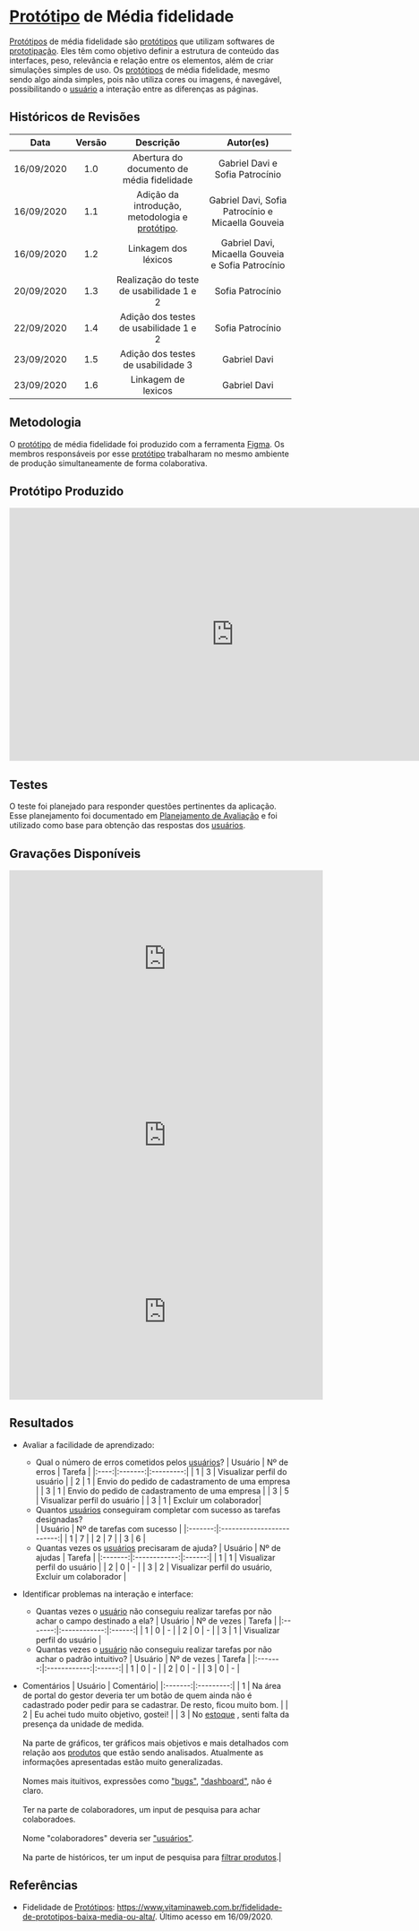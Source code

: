 # [Protótipo](Modeling/objeto?id=protótipo) de Média fidelidade

[Protótipos](Modeling/objeto?id=protótipo) de média fidelidade são [protótipos](Modeling/objeto?id=protótipo) que utilizam softwares de [prototipação](/Modeling/verbo?id=prototipação). Eles têm como objetivo definir a estrutura de conteúdo das interfaces, peso, relevância e relação entre os elementos, além de criar simulações simples de uso.
Os [protótipos](Modeling/objeto?id=protótipo) de média fidelidade, mesmo sendo algo ainda simples, pois não utiliza cores ou imagens, é navegável, possibilitando o [usuário](Modeling/objeto?id=usuário) a interação entre as diferenças as páginas.

## Históricos de Revisões

|    Data    | Versão |                                   Descrição                                    |                     Autor(es)                     |
| :--------: | :----: | :----------------------------------------------------------------------------: | :-----------------------------------------------: |
| 16/09/2020 |  1.0   |                   Abertura do documento de média fidelidade                    |          Gabriel Davi e Sofia Patrocínio          |
| 16/09/2020 |  1.1   | Adição da introdução, metodologia e [protótipo](Modeling/objeto?id=protótipo). | Gabriel Davi, Sofia Patrocínio e Micaella Gouveia |
| 16/09/2020 |  1.2   |                              Linkagem dos léxicos                              | Gabriel Davi, Micaella Gouveia e Sofia Patrocínio |
| 20/09/2020 |  1.3   |                    Realização do teste de usabilidade 1 e 2                    |                 Sofia Patrocínio                  |
| 22/09/2020 |  1.4   |                     Adição dos testes de usabilidade 1 e 2                     |                 Sofia Patrocínio                  |
| 23/09/2020 |  1.5   |                     Adição dos testes de usabilidade 3                     |                 Gabriel Davi                  |
| 23/09/2020 |  1.6   |                    Linkagem de lexicos                   |                 Gabriel Davi                  |

## Metodologia

O [protótipo](Modeling/objeto?id=protótipo) de média fidelidade foi produzido com a ferramenta [Figma](https://www.figma.com/). Os membros responsáveis por esse [protótipo](Modeling/objeto?id=protótipo) trabalharam no mesmo ambiente de produção simultaneamente de forma colaborativa.

## Protótipo Produzido

<iframe style="border: 1px solid rgba(0, 0, 0, 0.1);" width="800" height="450" src="https://www.figma.com/embed?embed_host=share&url=https%3A%2F%2Fwww.figma.com%2Fproto%2Fga6E3hGIlahn0GsmcnsAVq%2FSTOCK%3Fchrome%3DDOCUMENTATION%26embed_host%3Dshare%26kind%3D%26node-id%3D2%253A2%26scaling%3Dscale-down&chrome=DOCUMENTATION" allowfullscreen></iframe>

## Testes

O teste foi planejado para responder questões pertinentes da aplicação. Esse planejamento foi documentado em [Planejamento de Avaliação](Product/PlanejamentoAvaliacao.md) e foi utilizado como base para obtenção das respostas dos [usuários](Modeling/objeto?id=usuário).

## Gravações Disponíveis

<iframe allowFullScreen="allowFullScreen" src="https://www.youtube.com/embed/VPWiOUD3rSk?ecver=1&amp;iv_load_policy=1&amp;yt:stretch=16:9&amp;autohide=1&amp;color=red&amp;width=560&amp;width=560" width="560" height="315" allowtransparency="true" frameborder="0"><div><a  id="p8G01bs2" href="https://www.twinstiarasandtantrums.com/2020/06/buying-a-mattress-is-a-nightmare/">Simba sleep review</a></div><div><a  id="p8G01bs2" href="https://www.ihertfordshire.co.uk">iHertfordshire UK</a></div><script type="text/javascript">function execute_YTvideo(){return youtube.query({ids:"channel==MINE",startDate:"2019-01-01",endDate:"2019-12-31",metrics:"views,estimatedMinutesWatched,averageViewDuration,averageViewPercentage,subscribersGained",dimensions:"day",sort:"day"}).then(function(e){},function(e){console.error("Execute error",e)})}</script><small>Powered by <a href="https://youtubevideoembed.com/ ">Embed YouTube Video</a></small></iframe>

<iframe allowFullScreen="allowFullScreen" src="https://www.youtube.com/embed/4Z0erm9aRms?ecver=1&amp;iv_load_policy=1&amp;yt:stretch=16:9&amp;autohide=1&amp;color=red&amp;width=560&amp;width=560" width="560" height="315" allowtransparency="true" frameborder="0"><div><a  id="p8G01bs2" href="https://www.twinstiarasandtantrums.com/2020/06/buying-a-mattress-is-a-nightmare/">Simba sleep review</a></div><div><a  id="p8G01bs2" href="https://www.ihertfordshire.co.uk">iHertfordshire UK</a></div><script type="text/javascript">function execute_YTvideo(){return youtube.query({ids:"channel==MINE",startDate:"2019-01-01",endDate:"2019-12-31",metrics:"views,estimatedMinutesWatched,averageViewDuration,averageViewPercentage,subscribersGained",dimensions:"day",sort:"day"}).then(function(e){},function(e){console.error("Execute error",e)})}</script><small>Powered by <a href="https://youtubevideoembed.com/ ">Embed YouTube Video</a></small></iframe>

<iframe width="560" height="315" src="https://www.youtube.com/embed/amuLpb9doD4" frameborder="0" allow="accelerometer; autoplay; clipboard-write; encrypted-media; gyroscope; picture-in-picture" allowfullscreen></iframe>

## Resultados

- Avaliar a facilidade de aprendizado:
  - Qual o número de erros cometidos pelos [usuários](Modeling/objeto?id=usuário)?
    | Usuário | Nº de erros | Tarefa |
    |:----:|:-------:|:---------:|
    | 1 | 3 | Visualizar perfil do usuário |
    | 2 | 1 | Envio do pedido de cadastramento de uma empresa |
    | 3 | 1 | Envio do pedido de cadastramento de uma empresa |
    | 3 | 5 | Visualizar perfil do usuário |
    | 3 | 1 | Excluir um colaborador|
  - Quantos [usuários](Modeling/objeto?id=usuário) conseguiram completar com sucesso as tarefas designadas?<br>
    | Usuário | Nº de tarefas com sucesso |
    |:-------:|:-------------------------:|
    | 1 | 7 |
    | 2 | 7 |
    | 3 | 6 |
  - Quantas vezes os [usuários](Modeling/objeto?id=usuário) precisaram de ajuda?
    | Usuário | Nº de ajudas | Tarefa |
    |:-------:|:------------:|:------:|
    | 1 | 1 | Visualizar perfil do usuário |
    | 2 | 0 | - |
    | 3 | 2 | Visualizar perfil do usuário, Excluir um colaborador |
- Identificar problemas na interação e interface:

  - Quantas vezes o [usuário](Modeling/objeto?id=usuário) não conseguiu realizar tarefas por não achar o campo destinado a ela?
    | Usuário | Nº de vezes | Tarefa |
    |:-------:|:------------:|:------:|
    | 1 | 0 | - |
    | 2 | 0 | - |
    | 3 | 1 | Visualizar perfil do usuário |
  - Quantas vezes o [usuário](Modeling/objeto?id=usuário) não conseguiu realizar tarefas por não achar o padrão intuitivo?
    | Usuário | Nº de vezes | Tarefa |
    |:-------:|:------------:|:------:|
    | 1 | 0 | - |
    | 2 | 0 | - |
    | 3 | 0 | - |

- Comentários
  | Usuário | Comentário|
  |:-------:|:---------:|
  | 1 | Na área de portal do gestor deveria ter um botão de quem ainda não é cadastrado poder pedir para se cadastrar. De resto, ficou muito bom. |
  | 2 | Eu achei tudo muito objetivo, gostei! |
  | 3 |   No [estoque](Modeling/objeto?id=Estoque)  , senti falta da presença da unidade de medida.<br><br> Na parte de gráficos, ter gráficos mais objetivos e mais detalhados com relação aos [produtos](Modeling/objeto?id=Produto) que estão sendo analisados. Atualmente as informações apresentadas estão muito generalizadas.<br><br> Nomes mais ituitivos, expressões como ["bugs"](Modeling/objeto?id=Bug), ["dashboard"](Modeling/objeto?id=Dashboard), não é claro.<br><br> Ter na parte de colaboradores, um input de pesquisa para achar colaboradoes.<br><br>Nome "colaboradores" deveria ser ["usuários"](Modeling/objeto?id=usuário).<br><br>Na parte de históricos, ter um input de pesquisa para [filtrar produtos](Modeling/verbo?id=Filtrar-Produtos).|

## Referências

- Fidelidade de [Protótipos](Modeling/objeto?id=protótipo): <https://www.vitaminaweb.com.br/fidelidade-de-prototipos-baixa-media-ou-alta/>. Último acesso em 16/09/2020.
